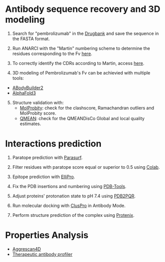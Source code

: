 
# Antibody sequence recovery and 3D modeling

1. Search for "pembrolizumab" in the [Drugbank](https://go.drugbank.com/) and save the sequence in the FASTA format.

2. Run ANARCI with the "Martin" numbering scheme to determine the residues corresponding to the Fv [here](https://opig.stats.ox.ac.uk/webapps/sabdab-sabpred/sabpred/anarci/).

3. To correctly identify the CDRs according to Martin, access [here](http://www.bioinf.org.uk/abs/info.html).

4. 3D modeling of Pembrolizumab's Fv can be achievied with multiple tools:
  - [ABodyBuilder2](https://opig.stats.ox.ac.uk/webapps/sabdab-sabpred/sabpred/abodybuilder2/) 
  - [AlphaFold3](https://alphafoldserver.com/)

5. Structure validation with:
   - [MolProbity](https://molprobity.biochem.duke.edu/): check for the clashscore, Ramachandran outliers and MolProbity score.
   - [QMEAN](https://swissmodel.expasy.org/qmean/): check for the QMEANDisCo Global and local quality estimates.

# Interactions prediction

1. Paratope prediction with [Parasurf](https://huggingface.co/spaces/angepapa/ParaSurf).

2. Filter residues with paratope score equal or superior to 0.5 using [Colab](https://colab.research.google.com/drive/1GLWdmNNblMR6jfrydyR56pu2sXYf2Mhb?usp=sharing).

3. Epitope prediction with [ElliPro](http://tools.iedb.org/ellipro/).

4. Fix the PDB insertions and numbering using [PDB-Tools](https://rascar.science.uu.nl/pdbtools/submit).

5. Adjust proteins' protonation state to pH 7.4 using [PDB2PQR](https://server.poissonboltzmann.org/pdb2pqr).

6. Run molecular docking with [ClusPro](https://cluspro.org/home.php) in Antibody Mode.

7. Perform structure prediction of the complex using [Protenix](https://protenix-server.com/model/prediction/add).

# Properties Analysis

- [Aggrescan4D](https://biocomp.chem.uw.edu.pl/a4d/)
- [Therapeutic antibody profiler](https://opig.stats.ox.ac.uk/webapps/sabdab-sabpred/sabpred/tap)


